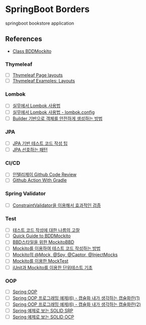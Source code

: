 # SpringBoot Borders

springboot bookstore application

## References
- [Class BDDMockito](https://javadoc.io/static/org.mockito/mockito-core/3.11.2/org/mockito/BDDMockito.html)

### Thymeleaf
- [ ] [Thymeleaf Page layouts](https://www.thymeleaf.org/doc/articles/layouts.html)
- [ ] [Thymeleaf Examples: Layouts](https://github.com/thymeleaf/thymeleafexamples-layouts)

### Lombok
- [ ] [실무에서 Lombok 사용법](https://cheese10yun.github.io/lombok/)
- [ ] [실무에서 Lombok 사용법 - lombok.config](https://cheese10yun.github.io/lombok-config/)
- [ ] [Builder 기반으로 객체를 안전하게 생성하는 방법](https://cheese10yun.github.io/spring-builder-pattern/)

### JPA
- [ ] [JPA 기반 테스트 코드 작성 팁](https://cheese10yun.github.io/jpa-test-support/)
- [ ] [JPA 선호하는 패턴](https://cheese10yun.github.io/jpa-preference/)

### CI/CD
- [ ] [인텔리제이 Github Code Review](https://cheese10yun.github.io/intellij-code-review/)
- [ ] [Github Action With Gradle](https://cheese10yun.github.io/github-action-1/)

### Spring Validator
- [ ] [ConstraintValidator을 이용해서 효과적인 검증](https://cheese10yun.github.io/ConstraintValidator/)

### Test
- [ ] [테스트 코드 작성에 대한 나름의 고찰](https://cheese10yun.github.io/spring-about-test/)
- [ ] [Quick Guide to BDDMockito](https://www.baeldung.com/bdd-mockito)
- [ ] [BBD스타일을 위한 MockitoBBD](https://mskwon25.github.io/tdd/MockitoBBD/)
- [ ] [Mockito를 이용하여 테스트 코드 작성하는 방법](https://codechacha.com/ko/mockito-best-practice/)
- [ ] [Mockito의 @Mock, @Spy, @Captor, @InjectMocks](https://codechacha.com/ko/mockito-annotations/)
- [ ] [Mockito를 이용한 MockTest](https://javacan.tistory.com/entry/MocktestUsingMockito)
- [ ] [jUnit과 Mockito를 이용한 단위테스트 기초](https://redskelt.github.io/junit/mockito/2017/06/22/junit04.html)

### OOP
- [ ] [Spring OOP](https://cheese10yun.github.io/tags/#OOP)
- [ ] [Spring OOP 프로그래밍 예제(6) - 캡슐화 내가 생각하는 캡슐화란(1)](https://cheese10yun.github.io/encapsulation-part-1/)
- [ ] [Spring OOP 프로그래밍 예제(6) - 캡슐화 내가 생각하는 캡슐화란(2)](https://cheese10yun.github.io/encapsulation-part-2/)
- [ ] [Spring 예제로 보는 SOLID SRP](https://cheese10yun.github.io/spring-solid-srp/)
- [ ] [Spring 예제로 보는 SOLID OCP](https://cheese10yun.github.io/spring-solid-ocp/)
